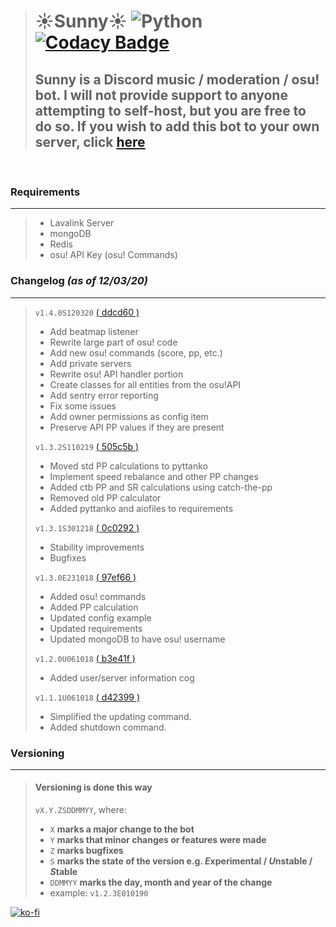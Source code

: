> # ☀️Sunny☀️ ![Python](https://img.shields.io/badge/Python-3.6%2B-brightgreen.svg) [![Codacy Badge](https://api.codacy.com/project/badge/Grade/5e417c4aec7b40efb8b82ae362e7ac77)](https://www.codacy.com/app/NiceAesth/Sunny?utm_source=github.com&amp;utm_medium=referral&amp;utm_content=NiceAesth/Sunny&amp;utm_campaign=Badge_Grade)
> ## Sunny is a Discord music / moderation / osu! bot. I will not provide support to anyone attempting to self-host, but you are free to do so. If you wish to add this bot to your own server, click [here](https://discord.com/oauth2/authorize?client_id=376679719044907019&scope=bot)


<br>

### Requirements
****

> -   Lavalink Server
> -   mongoDB
> -   Redis
> -   osu! API Key (osu! Commands)

### Changelog *(as of 12/03/20)*
****

> `v1.4.0S120320` [( ddcd60 )](https://github.com/NiceAesth/Sunny/commit/ddcd607e6c60b99f7719f1ea61bb263676d6f1f1)
> -   Add beatmap listener
> -   Rewrite large part of osu! code
> -   Add new osu! commands (score, pp, etc.)
> -   Add private servers
> -   Rewrite osu! API handler portion
> -   Create classes for all entities from the osu!API
> -   Add sentry error reporting
> -   Fix some issues
> -   Add owner permissions as config item
> -   Preserve API PP values if they are present
>
> `v1.3.2S110219` [( 505c5b )](https://github.com/NiceAesth/Sunny/commit/505c5ba11de11ed3673aad1416bc7a2f073cc0b4)
> -   Moved std PP calculations to pyttanko
> -   Implement speed rebalance and other PP changes
> -   Added ctb PP and SR calculations using catch-the-pp
> -   Removed old PP calculator
> -   Added pyttanko and aiofiles to requirements
>
> `v1.3.1S301218` [( 0c0292 )](https://github.com/NiceAesth/Sunny/commit/0c0292982722324f0d8ad8baac41d467499a6d9e)
> -   Stability improvements
> -   Bugfixes
>
> `v1.3.0E231018` [( 97ef66 )](https://github.com/NiceAesth/Sunny/commit/97ef668cc8c189d73e5b0473ac74d0e941911542)
> -   Added osu! commands
> -   Added PP calculation
> -   Updated config example
> -   Updated requirements
> -   Updated mongoDB to have osu! username
>
> `v1.2.0U061018` [( b3e41f )](https://github.com/NiceAesth/Sunny/commit/b3e41f27a720c818263b47d3f82137dc85e076ee)
> -   Added user/server information cog
>
> `v1.1.1U061018` [( d42399 )](https://github.com/NiceAesth/Sunny/commit/d423993c4cca02a2bc5dcb14f61919047ae9ae60)
> -   Simplified the updating command. 
> -   Added shutdown command.

### Versioning
****
> #### Versioning is done this way
> `vX.Y.ZSDDMMYY`, where:
> -   `X` **marks a major change to the bot**
> -   `Y` **marks that minor changes or features were made**
> -   `Z` **marks bugfixes**
> -   `S` **marks the state of the version e.g. *E*xperimental / *U*nstable / *S*table**
> -   `DDMMYY` **marks the day, month and year of the change**
> -   example: `v1.2.3E010190`


[![ko-fi](https://www.ko-fi.com/img/githubbutton_sm.svg)](https://ko-fi.com/S6S31UL25)
